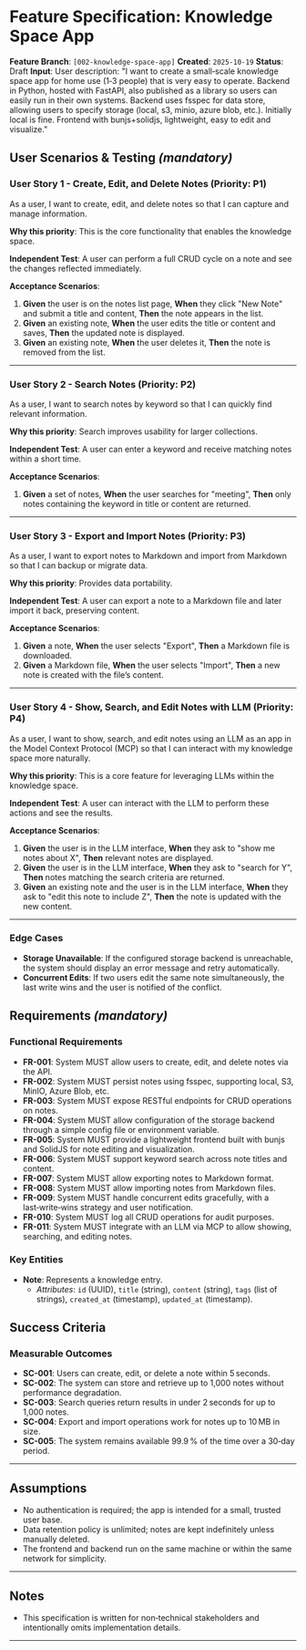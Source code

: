 # Feature Specification: Knowledge Space App

**Feature Branch**: `[002-knowledge-space-app]`
**Created**: `2025-10-19`
**Status**: Draft
**Input**: User description: "I want to create a small‑scale knowledge space app for home use (1‑3 people) that is very easy to operate. Backend in Python, hosted with FastAPI, also published as a library so users can easily run in their own systems. Backend uses fsspec for data store, allowing users to specify storage (local, s3, minio, azure blob, etc.). Initially local is fine. Frontend with bunjs+solidjs, lightweight, easy to edit and visualize."

## User Scenarios & Testing *(mandatory)*

### User Story 1 - Create, Edit, and Delete Notes (Priority: P1)

As a user, I want to create, edit, and delete notes so that I can capture and manage information.

**Why this priority**: This is the core functionality that enables the knowledge space.

**Independent Test**: A user can perform a full CRUD cycle on a note and see the changes reflected immediately.

**Acceptance Scenarios**:
1. **Given** the user is on the notes list page, **When** they click "New Note" and submit a title and content, **Then** the note appears in the list.
2. **Given** an existing note, **When** the user edits the title or content and saves, **Then** the updated note is displayed.
3. **Given** an existing note, **When** the user deletes it, **Then** the note is removed from the list.

---

### User Story 2 - Search Notes (Priority: P2)

As a user, I want to search notes by keyword so that I can quickly find relevant information.

**Why this priority**: Search improves usability for larger collections.

**Independent Test**: A user can enter a keyword and receive matching notes within a short time.

**Acceptance Scenarios**:
1. **Given** a set of notes, **When** the user searches for "meeting", **Then** only notes containing the keyword in title or content are returned.

---

### User Story 3 - Export and Import Notes (Priority: P3)

As a user, I want to export notes to Markdown and import from Markdown so that I can backup or migrate data.

**Why this priority**: Provides data portability.

**Independent Test**: A user can export a note to a Markdown file and later import it back, preserving content.

**Acceptance Scenarios**:
1. **Given** a note, **When** the user selects "Export", **Then** a Markdown file is downloaded.
2. **Given** a Markdown file, **When** the user selects "Import", **Then** a new note is created with the file’s content.

---

### User Story 4 - Show, Search, and Edit Notes with LLM (Priority: P4)

As a user, I want to show, search, and edit notes using an LLM as an app in the Model Context Protocol (MCP) so that I can interact with my knowledge space more naturally.

**Why this priority**: This is a core feature for leveraging LLMs within the knowledge space.

**Independent Test**: A user can interact with the LLM to perform these actions and see the results.

**Acceptance Scenarios**:
1. **Given** the user is in the LLM interface, **When** they ask to "show me notes about X", **Then** relevant notes are displayed.
2. **Given** the user is in the LLM interface, **When** they ask to "search for Y", **Then** notes matching the search criteria are returned.
3. **Given** an existing note and the user is in the LLM interface, **When** they ask to "edit this note to include Z", **Then** the note is updated with the new content.

---

### Edge Cases

- **Storage Unavailable**: If the configured storage backend is unreachable, the system should display an error message and retry automatically.
- **Concurrent Edits**: If two users edit the same note simultaneously, the last write wins and the user is notified of the conflict.

## Requirements *(mandatory)*

<!--
  ACTION REQUIRED: The content in this section represents placeholders.
  Fill them out with the right functional requirements.
-->

### Functional Requirements

- **FR-001**: System MUST allow users to create, edit, and delete notes via the API.
- **FR-002**: System MUST persist notes using fsspec, supporting local, S3, MinIO, Azure Blob, etc.
- **FR-003**: System MUST expose RESTful endpoints for CRUD operations on notes.
- **FR-004**: System MUST allow configuration of the storage backend through a simple config file or environment variable.
- **FR-005**: System MUST provide a lightweight frontend built with bunjs and SolidJS for note editing and visualization.
- **FR-006**: System MUST support keyword search across note titles and content.
- **FR-007**: System MUST allow exporting notes to Markdown format.
- **FR-008**: System MUST allow importing notes from Markdown files.
- **FR-009**: System MUST handle concurrent edits gracefully, with a last‑write‑wins strategy and user notification.
- **FR-010**: System MUST log all CRUD operations for audit purposes.
- **FR-011**: System MUST integrate with an LLM via MCP to allow showing, searching, and editing notes.

### Key Entities

- **Note**: Represents a knowledge entry.
  - *Attributes*: `id` (UUID), `title` (string), `content` (string), `tags` (list of strings), `created_at` (timestamp), `updated_at` (timestamp).

## Success Criteria

<!--
  ACTION REQUIRED: Define measurable success criteria.
  These must be technology-agnostic and measurable.
-->

### Measurable Outcomes

- **SC-001**: Users can create, edit, or delete a note within 5 seconds.
- **SC-002**: The system can store and retrieve up to 1,000 notes without performance degradation.
- **SC-003**: Search queries return results in under 2 seconds for up to 1,000 notes.
- **SC-004**: Export and import operations work for notes up to 10 MB in size.
- **SC-005**: The system remains available 99.9 % of the time over a 30‑day period.

---

## Assumptions

- No authentication is required; the app is intended for a small, trusted user base.
- Data retention policy is unlimited; notes are kept indefinitely unless manually deleted.
- The frontend and backend run on the same machine or within the same network for simplicity.

---

## Notes

- This specification is written for non‑technical stakeholders and intentionally omits implementation details.

---

